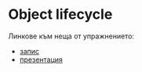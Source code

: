 # Object lifecycle

Линкове към неща от упражнението:

- [запис]
- [презентация]

[запис]: <https://drive.google.com/file/d/1-VkNvHbxKQYOo0yFHJfkJG3BfpKJVq2M/view?usp=sharing>
[презентация]: <https://docs.google.com/presentation/d/1F8M5vVbW_j9VRK2siC5TwFd5LEAnnHxC6bCwN3lsL-w/edit?usp=sharing>